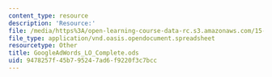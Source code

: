 ```yaml
---
content_type: resource
description: 'Resource:'
file: /media/https%3A/open-learning-course-data-rc.s3.amazonaws.com/15-071-the-analytics-edge-spring-2017/9478257f45b795247ad6f9220f3c7bcc_GoogleAdWords_LO_Complete.ods
file_type: application/vnd.oasis.opendocument.spreadsheet
resourcetype: Other
title: GoogleAdWords_LO_Complete.ods
uid: 9478257f-45b7-9524-7ad6-f9220f3c7bcc
---
```

